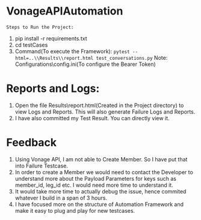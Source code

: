# VonageAPIAutomation
`Steps to Run the Project:`
1. pip install -r requirements.txt
2. cd testCases
3. Command(To execute the Framework): `pytest --html=..\\Results\\report.html test_conversations.py`
Note: Configurations\config.ini(To configure the Bearer Token) 

# Reports and Logs:
1. Open the file Results\\report.html(Created in the Project directory) to view Logs and Reports. This will also generate Failure Logs and Reports.
2. I have also committed my Test Result. You can directly view it.

# Feedback
1. Using Vonage API, I am not able to Create Member. So I have put that into Failure Testcase.
2. In order to create a Member we would need to contact the Developer to understand more about the Payload Parameters for keys such as member_id, leg_id etc. I would need more time to understand it.
3. It would take more time to actually debug the issue, hence commited whatever I build in a span of 3 hours.
4. I have focused more on the structure of Automation Framework and make it easy to plug and play for new testcases.